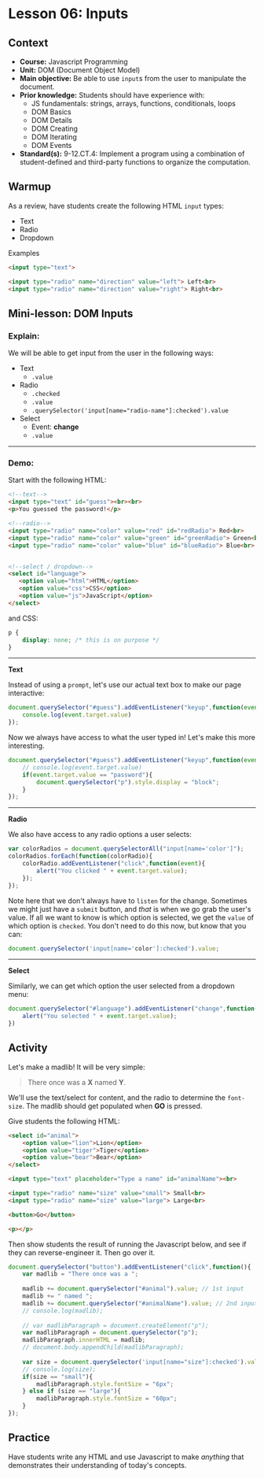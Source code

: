 # Lesson 06: Inputs


## Context
* **Course:** Javascript Programming
* **Unit:** DOM (Document Object Model)
* **Main objective:** Be able to use `input`s from the user to manipulate the document.
* **Prior knowledge:** Students should have experience with:
  * JS fundamentals: strings, arrays, functions, conditionals, loops
  * DOM Basics
  * DOM Details
  * DOM Creating
  * DOM Iterating
  * DOM Events
* **Standard(s):** 9-12.CT.4: Implement a program using a combination of student-defined and third-party functions to organize the computation.


## Warmup

As a review, have students create the following HTML `input` types:
* Text
* Radio
* Dropdown

Examples
```html
<input type="text">

<input type="radio" name="direction" value="left"> Left<br>
<input type="radio" name="direction" value="right"> Right<br>
```

## Mini-lesson: **DOM Inputs**

### Explain:

We will be able to get input from the user in the following ways:

* Text
  * `.value`
* Radio
  * `.checked`
  * `.value`
  * `.querySelector('input[name="radio-name"]:checked').value`
* Select
  * Event: **change**
  * `.value`


---

### Demo:

Start with the following HTML:

```html
<!--text-->
<input type="text" id="guess"><br><br>
<p>You guessed the password!</p>

<!--radio-->
<input type="radio" name="color" value="red" id="redRadio"> Red<br>
<input type="radio" name="color" value="green" id="greenRadio"> Green<br>
<input type="radio" name="color" value="blue" id="blueRadio"> Blue<br>


<!--select / dropdown-->
<select id="language">
   <option value="html">HTML</option>
   <option value="css">CSS</option>
   <option value="js">JavaScript</option>
</select>
```

and CSS:

```css
p {
    display: none; /* this is on purpose */
}
```
            
---

**Text**

Instead of using a `prompt`, let's use our actual text box to make our page interactive:

```js
document.querySelector("#guess").addEventListener("keyup",function(event){
    console.log(event.target.value)
});
```

Now we always have access to what the user typed in! Let's make this more interesting.

```js
document.querySelector("#guess").addEventListener("keyup",function(event){
    // console.log(event.target.value)
    if(event.target.value == "password"){
        document.querySelector("p").style.display = "block";
    }
});
```

---

**Radio**

We also have access to any radio options a user selects:

```js
var colorRadios = document.querySelectorAll("input[name='color']");
colorRadios.forEach(function(colorRadio){
    colorRadio.addEventListener("click",function(event){
        alert("You clicked " + event.target.value);
    });
});
```

Note here that we don't always have to `listen` for the change. Sometimes we might just have a `submit` button, and _that_ is when we go grab the user's value. If all we want to know is which option is selected, we get the `value` of which option is `checked`. You don't need to do this now, but know that you can:

```js
document.querySelector('input[name='color']:checked').value;
```

---

**Select**

Similarly, we can get which option the user selected from a dropdown menu:

```js
document.querySelector("#language").addEventListener("change",function(event){
    alert("You selected " + event.target.value);
})
```



## Activity

Let's make a madlib! It will be very simple: 

> There once was a **X** named **Y**.

We'll use the text/select for content, and the radio to determine the `font-size`. The madlib should get populated when **GO** is pressed.

Give students the following HTML:

```html
<select id="animal">
    <option value="lion">Lion</option>
    <option value="tiger">Tiger</option>
    <option value="bear">Bear</option>
</select>

<input type="text" placeholder="Type a name" id="animalName"><br>

<input type="radio" name="size" value="small"> Small<br>
<input type="radio" name="size" value="large"> Large<br>

<button>Go</button>

<p></p>
```

Then show students the result of running the Javascript below, and see if they can reverse-engineer it. Then go over it.

```js
document.querySelector("button").addEventListener("click",function(){
    var madlib = "There once was a ";
    
    madlib += document.querySelector("#animal").value; // 1st input
    madlib += " named ";
    madlib += document.querySelector("#animalName").value; // 2nd input
    // console.log(madlib);
    
    // var madlibParagraph = document.createElement("p");
    var madlibParagraph = document.querySelector("p");
    madlibParagraph.innerHTML = madlib;
    // document.body.appendChild(madlibParagraph);
    
    var size = document.querySelector('input[name="size"]:checked').value; // 3rd input
    // console.log(size);
    if(size == "small"){
        madlibParagraph.style.fontSize = "6px";
    } else if (size == "large"){
        madlibParagraph.style.fontSize = "60px";
    }
});
```


## Practice
Have students write any HTML and use Javascript to make _anything_ that demonstrates their understanding of today's concepts.
